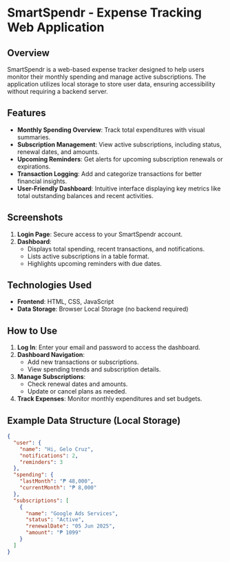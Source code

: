 # SmartSpendr - Expense Tracking Web Application

## Overview
SmartSpendr is a web-based expense tracker designed to help users monitor their monthly spending and manage active subscriptions. The application utilizes local storage to store user data, ensuring accessibility without requiring a backend server.

## Features
- **Monthly Spending Overview**: Track total expenditures with visual summaries.
- **Subscription Management**: View active subscriptions, including status, renewal dates, and amounts.
- **Upcoming Reminders**: Get alerts for upcoming subscription renewals or expirations.
- **Transaction Logging**: Add and categorize transactions for better financial insights.
- **User-Friendly Dashboard**: Intuitive interface displaying key metrics like total outstanding balances and recent activities.

## Screenshots
1. **Login Page**: Secure access to your SmartSpendr account.
2. **Dashboard**: 
   - Displays total spending, recent transactions, and notifications.
   - Lists active subscriptions in a table format.
   - Highlights upcoming reminders with due dates.

## Technologies Used
- **Frontend**: HTML, CSS, JavaScript
- **Data Storage**: Browser Local Storage (no backend required)

## How to Use
1. **Log In**: Enter your email and password to access the dashboard.
2. **Dashboard Navigation**:
   - Add new transactions or subscriptions.
   - View spending trends and subscription details.
3. **Manage Subscriptions**:
   - Check renewal dates and amounts.
   - Update or cancel plans as needed.
4. **Track Expenses**: Monitor monthly expenditures and set budgets.

## Example Data Structure (Local Storage)
```json
{
  "user": {
    "name": "Hi, Gelo Cruz",
    "notifications": 2,
    "reminders": 3
  },
  "spending": {
    "lastMonth": "₱ 48,000",
    "currentMonth": "₱ 8,000"
  },
  "subscriptions": [
    {
      "name": "Google Ads Services",
      "status": "Active",
      "renewalDate": "05 Jun 2025",
      "amount": "₱ 1099"
    }
  ]
}
